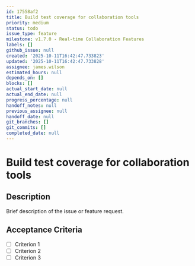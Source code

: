 ```yaml
---
id: 17558af2
title: Build test coverage for collaboration tools
priority: medium
status: todo
issue_type: feature
milestone: v1.7.0 - Real-time Collaboration Features
labels: []
github_issue: null
created: '2025-10-11T16:42:47.733823'
updated: '2025-10-11T16:42:47.733828'
assignee: james.wilson
estimated_hours: null
depends_on: []
blocks: []
actual_start_date: null
actual_end_date: null
progress_percentage: null
handoff_notes: null
previous_assignee: null
handoff_date: null
git_branches: []
git_commits: []
completed_date: null
---
```


# Build test coverage for collaboration tools

## Description

Brief description of the issue or feature request.

## Acceptance Criteria

- [ ] Criterion 1
- [ ] Criterion 2
- [ ] Criterion 3
